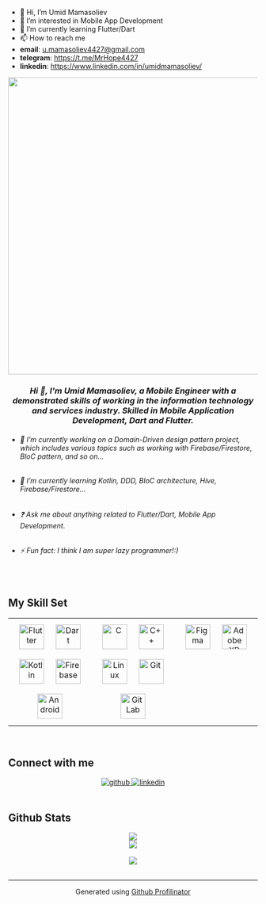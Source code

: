 - 👋 Hi, I’m Umid Mamasoliev
- 👀 I’m interested in Mobile App Development
- 🌱 I’m currently learning Flutter/Dart
- 📫 How to reach me
- **email**: u.mamasoliev4427@gmail.com 
- **telegram**: https://t.me/MrHope4427
- **linkedin**: https://www.linkedin.com/in/umidmamasoliev/


<div align="center">
<img src="https://rishavanand.github.io/static/images/greetings.gif" align="center" height="" width="600" />
</div>  
  

### *<div align="center">Hi 👋, I'm Umid Mamasoliev, a Mobile Engineer with a demonstrated skills of working in the information technology and services industry. Skilled in Mobile Application Development, Dart and Flutter.</div>*  
  

- ###### 🔭 I’m currently working on a Domain-Driven design pattern project, which includes various topics such as working with Firebase/Firestore, BloC pattern, and so on...  
  

- ###### 🌱 I’m currently learning Kotlin, DDD, BloC architecture, Hive, Firebase/Firestore...  
  

- ###### ❓ Ask me about anything related to Flutter/Dart, Mobile App Development.  
  

- ###### ⚡ Fun fact: I think I am super lazy programmer!:)  
  

<br/>  


## My Skill Set  
<table><tr><td valign="top" width="33%">

<div align="center">  
<img style="margin: 10px" src="https://profilinator.rishav.dev/skills-assets/flutterio-icon.svg" alt="Flutter" height="50" />  
<img style="margin: 10px" src="https://profilinator.rishav.dev/skills-assets/dartlang-icon.svg" alt="Dart" height="50" />  
<img style="margin: 10px" src="https://profilinator.rishav.dev/skills-assets/kotlinlang-icon.svg" alt="Kotlin" height="50" />  
<img style="margin: 10px" src="https://profilinator.rishav.dev/skills-assets/firebase.png" alt="Firebase" height="50" />  
<img style="margin: 10px" src="https://profilinator.rishav.dev/skills-assets/android-original-wordmark.svg" alt="Android" height="50" />  
</div>

</td><td valign="top" width="33%">

<div align="center">  
<img style="margin: 10px" src="https://profilinator.rishav.dev/skills-assets/c-original.svg" alt="C" height="50" />  
<img style="margin: 10px" src="https://profilinator.rishav.dev/skills-assets/cplusplus-original.svg" alt="C++" height="50" />  
<img style="margin: 10px" src="https://profilinator.rishav.dev/skills-assets/linux-original.svg" alt="Linux" height="50" />  
<img style="margin: 10px" src="https://profilinator.rishav.dev/skills-assets/git-scm-icon.svg" alt="Git" height="50" />  
<img style="margin: 10px" src="https://profilinator.rishav.dev/skills-assets/gitlab.svg" alt="GitLab" height="50" />  
</div>

</td><td valign="top" width="33%">

<div align="center">  
<img style="margin: 10px" src="https://profilinator.rishav.dev/skills-assets/figma-icon.svg" alt="Figma" height="50" />  
<img style="margin: 10px" src="https://profilinator.rishav.dev/skills-assets/adobexd.png" alt="Adobe XD" height="50" />  
</div>

</td></tr></table>  

<br/>  


## Connect with me  
<div align="center">
<a href="https://github.com/https://github.com/UmidMamasoliev" target="_blank">
<img src=https://img.shields.io/badge/github-%2324292e.svg?&style=for-the-badge&logo=github&logoColor=white alt=github style="margin-bottom: 5px;" />
</a>
<a href="https://linkedin.com/in/https://www.linkedin.com/in/umidmamasoliev/" target="_blank">
<img src=https://img.shields.io/badge/linkedin-%231E77B5.svg?&style=for-the-badge&logo=linkedin&logoColor=white alt=linkedin style="margin-bottom: 5px;" />
</a>  
</div>  
  

<br/>  


## Github Stats  
<div align="center"><img src="https://github-readme-stats.vercel.app/api?username=UmidMamasoliev&show_icons=true&count_private=true&hide_border=true" align="center" /></div>  

<div align="center"><img src="https://github-readme-stats.vercel.app/api/top-langs/?username=UmidMamasoliev&hide_border=true&layout=compact" align="center" /></div>  

<br/>  

<div align="center">
<img src="https://komarev.com/ghpvc/?username=UmidMamasoliev&&style=flat-square" align="center" />
</div>  

<br />

----
<div align="center">Generated using <a href="https://profilinator.rishav.dev/" target="_blank">Github Profilinator</a></div>
<!---
UmidMamasoliev/UmidMamasoliev is a ✨ special ✨ repository because its `README.md` (this file) appears on your GitHub profile.
You can click the Preview link to take a look at your changes.
--->
